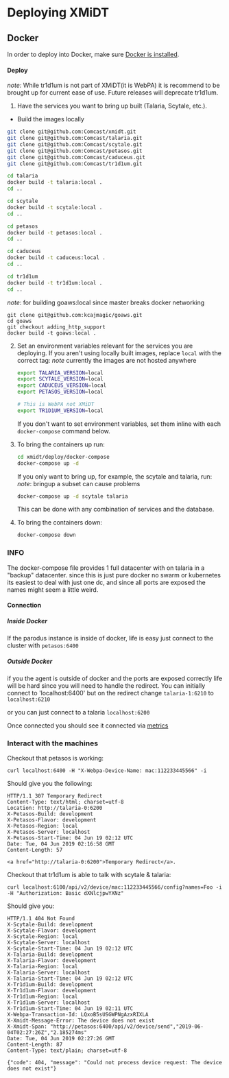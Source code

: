 # Deploying XMiDT

## Docker

In order to deploy into Docker, make sure [Docker is installed](https://docs.docker.com/install/).

#### Deploy
_note:_ While tr1d1um is not part of XMiDT(it is WebPA) it is recommend to be
brought up for current ease of use. Future releases will deprecate tr1d1um.

1. Have the services you want to bring up built (Talaria, Scytale, etc.).

  - Build the images locally
  ```bash
  git clone git@github.com:Comcast/xmidt.git
git clone git@github.com:Comcast/talaria.git
git clone git@github.com:Comcast/scytale.git
git clone git@github.com:Comcast/petasos.git
git clone git@github.com:Comcast/caduceus.git
git clone git@github.com:Comcast/tr1d1um.git

cd talaria
docker build -t talaria:local .
cd ..

cd scytale
docker build -t scytale:local .
cd ..

cd petasos
docker build -t petasos:local .
cd ..

cd caduceus
docker build -t caduceus:local .
cd ..

cd tr1d1um
docker build -t tr1d1um:local .
cd ..
  ```

  _note_: for building goaws:local since master breaks docker networking
  ```
  git clone git@github.com:kcajmagic/goaws.git
  cd goaws
  git checkout adding_http_support
  docker build -t goaws:local .
  ```

2. Set an environment variables relevant for the services you are deploying. If
   you aren't using locally built images, replace `local` with the correct tag:
   _note_ currently the images are not hosted anywhere
   ```bash
   export TALARIA_VERSION=local
   export SCYTALE_VERSION=local
   export CADUCEUS_VERSION=local
   export PETASOS_VERSION=local

   # This is WebPA not XMiDT
   export TR1D1UM_VERSION=local
   ```
   If you don't want to set environment variables, set them inline with each
   `docker-compose` command below.

3. To bring the containers up run:
   ```bash
   cd xmidt/deploy/docker-compose
   docker-compose up -d
   ```
   If you only want to bring up, for example, the scytale and talaria, run:
   _note_: bringup a subset can cause problems
   ```bash
   docker-compose up -d scytale talaria
   ```
   This can be done with any combination of services and the database.

4. To bring the containers down:
   ```bash
   docker-compose down
   ```

### INFO
The docker-compose file provides 1 full datacenter with on talaria in a "backup"
datacenter. since this is just pure docker no swarm or kubernetes its easiest to
deal with just one dc, and since all ports are exposed the names might seem a little weird.

#### Connection
##### Inside Docker
If the parodus instance is inside of docker, life is easy just connect to the cluster with `petasos:6400`

##### Outside Docker
if you the agent is outside of docker and the ports are exposed correctly life
will be hard since you will need to handle the redirect.
You can initially connect to 'localhost:6400' but on the redirect change `talaria-1:6210` to `localhost:6210`

or you can just connect to a talaria `localhost:6200`

Once connected you should see it connected via [metrics](http://localhost:9090/graph?g0.range_input=1h&g0.expr=xmidt_talaria_device_count&g0.tab=0)

### Interact with the machines

Checkout that petasos is working:
```
curl localhost:6400 -H "X-Webpa-Device-Name: mac:112233445566" -i
```

Should give you the following:
```
HTTP/1.1 307 Temporary Redirect
Content-Type: text/html; charset=utf-8
Location: http://talaria-0:6200
X-Petasos-Build: development
X-Petasos-Flavor: development
X-Petasos-Region: local
X-Petasos-Server: localhost
X-Petasos-Start-Time: 04 Jun 19 02:12 UTC
Date: Tue, 04 Jun 2019 02:16:58 GMT
Content-Length: 57

<a href="http://talaria-0:6200">Temporary Redirect</a>.
```

Checkout that tr1d1um is able to talk with scytale & talaria:
```
curl localhost:6100/api/v2/device/mac:112233445566/config?names=Foo -i -H "Authorization: Basic dXNlcjpwYXNz"
```

Should give you:
```
HTTP/1.1 404 Not Found
X-Scytale-Build: development
X-Scytale-Flavor: development
X-Scytale-Region: local
X-Scytale-Server: localhost
X-Scytale-Start-Time: 04 Jun 19 02:12 UTC
X-Talaria-Build: development
X-Talaria-Flavor: development
X-Talaria-Region: local
X-Talaria-Server: localhost
X-Talaria-Start-Time: 04 Jun 19 02:12 UTC
X-Tr1d1um-Build: development
X-Tr1d1um-Flavor: development
X-Tr1d1um-Region: local
X-Tr1d1um-Server: localhost
X-Tr1d1um-Start-Time: 04 Jun 19 02:11 UTC
X-Webpa-Transaction-Id: LQxoB5sUSGWPNgAzxRIXLA
X-Xmidt-Message-Error: The device does not exist
X-Xmidt-Span: "http://petasos:6400/api/v2/device/send","2019-06-04T02:27:26Z","2.185274ms"
Date: Tue, 04 Jun 2019 02:27:26 GMT
Content-Length: 87
Content-Type: text/plain; charset=utf-8

{"code": 404, "message": "Could not process device request: The device does not exist"}
```
